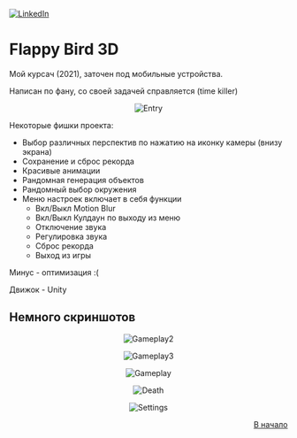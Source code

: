 <div id="top"></div>

[![LinkedIn][linkedin-shield]][linkedin-url]
  
# Flappy Bird 3D

Мой курсач (2021), заточен под мобильные устройства.

Написан по фану, со своей задачей справляется (time killer)

<div align="center">
  
![Entry](https://user-images.githubusercontent.com/80919963/167307199-8080f941-2b48-4bc1-b88c-b75d8906805a.PNG)  
  
</div>

Некоторые фишки проекта:

* Выбор различных перспектив по нажатию на иконку камеры (внизу экрана)
* Сохранение и сброс рекорда
* Красивые анимации
* Рандомная генерация объектов
* Рандомный выбор окружения
* Меню настроек включает в себя функции
     - Вкл/Выкл Motion Blur
     - Вкл/Выкл Кулдаун по выходу из меню
     - Отключение звука
     - Регулировка звука
     - Сброс рекорда
     - Выход из игры


Минус - оптимизация :(

Движок - Unity

## Немного скриншотов

<div align="center">
  
![Gameplay2](https://user-images.githubusercontent.com/80919963/167307209-7c7c4671-5860-4d09-ae0a-ac9ed389dfbd.png)
  
![Gameplay3](https://user-images.githubusercontent.com/80919963/167307360-22f98d3e-6c8b-4467-a64e-2ed99bba3b6e.png)
  
![Gameplay](https://user-images.githubusercontent.com/80919963/167307204-03901c3e-5589-4ad9-a986-96ad59cfa693.png)
  
![Death](https://user-images.githubusercontent.com/80919963/167307211-6cc308e9-0d6f-4685-8e68-744369af1d49.PNG)
  
![Settings](https://user-images.githubusercontent.com/80919963/167307217-2b2f1e20-d607-4828-b539-f53b7503ae8e.PNG)
  
</div>

<p align="right"><a href="#top">В начало</a></p>


<!-- https://www.markdownguide.org/basic-syntax/#reference-style-links -->
[linkedin-shield]: https://img.shields.io/badge/-LinkedIn-black.svg?style=for-the-badge&logo=linkedin&colorB=555
[linkedin-url]: https://www.linkedin.com/in/maxim-anisovec/
